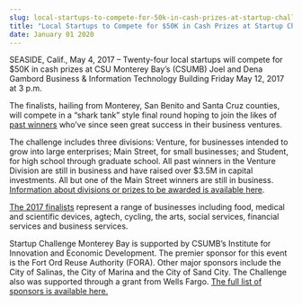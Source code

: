```yaml
---
slug: local-startups-to-compete-for-50k-in-cash-prizes-at-startup-challenge-finals-may-12
title: "Local Startups to Compete for $50K in Cash Prizes at Startup Challenge Finals May 12"
date: January 01 2020
---
```


<p>SEASIDE, Calif., May 4, 2017 – Twenty-four local startups will compete for $50K in cash prizes at CSU Monterey Bay’s (CSUMB) Joel and Dena Gambord Business & Information Technology Building Friday May 12, 2017 at 3 p.m. </p><p>The finalists, hailing from Monterey, San Benito and Santa Cruz counties, will compete in a “shark tank” style final round hoping to join the likes of <a href="http://thestartupchallenge.org/alumni/">past winners</a> who’ve since seen great success in their business ventures.
</p><p>The challenge includes three divisions: Venture, for businesses intended to grow into large enterprises; Main Street, for small businesses; and Student, for high school through graduate school. All past winners in the Venture Division are still in business and have raised over $3.5M in capital investments. All but one of the Main Street winners are still in business. <a href="http://thestartupchallenge.org/%22%20%5Cl%20%22section&#45;about">Information about divisions or prizes to be awarded is available here</a>.
</p><p><a href="https://csumb.edu/iied/startup&#45;challenge&#45;finalists&#45;2017">The 2017 finalists</a> represent a range of businesses including food, medical and scientific devices, agtech, cycling, the arts, social services, financial services and business services.
</p><p>Startup Challenge Monterey Bay is supported by CSUMB’s Institute for Innovation and Economic Development. The premier sponsor for this event is the Fort Ord Reuse Authority &#40;FORA&#41;. Other major sponsors include the City of Salinas, the City of Marina and the City of Sand City. The Challenge also was supported through a grant from Wells Fargo. <a href="http://thestartupchallenge.org/2017&#45;sponsors/.">The full list of sponsors is available here.</a>
</p>
